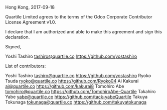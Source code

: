 Hong Kong, 2017-09-18

Quartile Limited agrees to the terms of the Odoo Corporate Contributor License Agreement v1.0.

I declare that I am authorized and able to make this agreement and sign this declaration.

Signed,

Yoshi Tashiro tashiro@quartile.co https://github.com/yostashiro

List of contributors:

Yoshi Tashiro tashiro@quartile.co https://github.com/yostashiro
Ryoko Tsuda ryoko@quartile.co https://github.com/Ryoko04
Ai Kakurai ai@quartile.co https://github.com/kakurai8
Tomohiro Abe tomohiro@quartile.co https://github.com/TomohiroAbe-Quartile
Takahiro Yabe yabe@quartile.co https://github.com/tack-yabeQuartile
Takuya Tokunaga tokunaga@quartile.co https://github.com/takuyatokunaga
